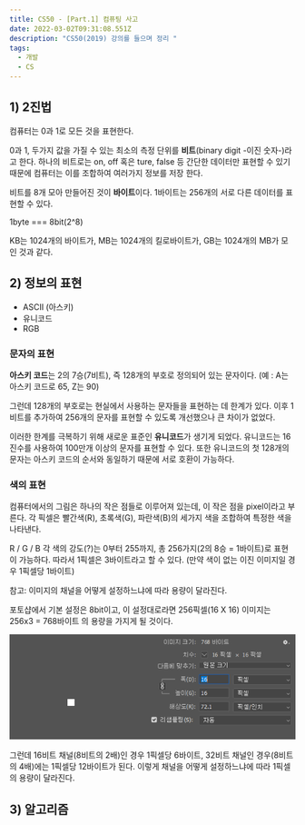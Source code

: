 ```yaml
---
title: CS50 - [Part.1] 컴퓨팅 사고
date: 2022-03-02T09:31:08.551Z
description: "CS50(2019) 강의를 들으며 정리 "
tags:
  - 개발
  - CS
---
```

## 1) 2진법

컴퓨터는 0과 1로 모든 것을 표현한다. 

0과 1, 두가지 값을 가질 수 있는 최소의 측정 단위를 **비트**(binary digit -이진 숫자-)라고 한다. 하나의 비트로는 on, off 혹은 ture, false 등 간단한 데이터만 표현할 수 있기 때문에 컴퓨터는 이를 조합하여 여러가지 정보를 저장 한다.

비트를 8개 모아 만들어진 것이 **바이트**이다. 1바이트는 256개의 서로 다른 데이터를 표현할 수 있다. 

1byte === 8bit(2^8)

KB는 1024개의 바이트가, MB는 1024개의 킬로바이트가, GB는 1024개의 MB가 모인 것과 같다. 

## 2) 정보의 표현

* ASCII (아스키)
* 유니코드 
* RGB

### 문자의 표현

**아스키 코드**는 2의 7승(7비트), 즉 128개의 부호로 정의되어 있는 문자이다. (예 : A는 아스키 코드로 65, Z는 90)

그런데 128개의 부호로는 현실에서 사용하는 문자들을 표현하는 데 한계가 있다. 이후 1비트를 추가하여 256개의 문자를 표현할 수 있도록 개선했으나 큰 차이가 없었다.

이러한 한계를 극복하기 위해 새로운 표준인 **유니코드**가 생기게 되었다. 유니코드는 16진수를 사용하여 100만개 이상의 문자를 표현할 수 있다. 또한 유니코드의 첫 128개의 문자는 아스키 코드의 순서와 동일하기 때문에 서로 호환이 가능하다. 

### 색의 표현

컴퓨터에서의 그림은 하나의 작은 점들로 이루어져 있는데, 이 작은 점을 pixel이라고 부른다. 각 픽셀은 빨간색(R), 초록색(G), 파란색(B)의 세가지 색을 조합하여 특정한 색을 나타낸다. 

R / G / B 각 색의 강도(?)는 0부터 255까지, 총 256가지(2의 8승 = 1바이트)로 표현이 가능하다. 따라서 1픽셀은 3바이트라고 할 수 있다. (만약 색이 없는 이진 이미지일 경우 1픽셀당 1바이트)

참고: 이미지의 채널을 어떻게 설정하느냐에 따라 용량이 달라진다.

포토샵에서 기본 설정은 8bit이고, 이 설정대로라면 256픽셀(16 X 16) 이미지는 256x3 = 768바이트 의 용량을 가지게 될 것이다. 

![photoshop image](캡처ddd.png "photoshop image")

그런데 16비트 채널(8비트의 2배)인 경우 1픽셀당 6바이트, 32비트 채널인 경우(8비트의 4배)에는 1픽셀당 12바이트가 된다. 이렇게 채널을 어떻게 설정하느냐에 따라 1픽셀의 용량이 달라진다. 



## 3) 알고리즘